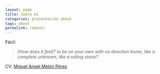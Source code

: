```yaml
---
layout: page
title: Sobre mí
categories: presentación about
tags: about
permalink: /about/
---
```



Fácil:

> *(How does it feel)² to be on your own with no direction home, like a complete unknown, like a rolling stone?*

CV: [Miguel Ángel Melón Pérez][cv]

[cv]: https://cvitae.miguelfito.com/CV_Miguel_Ángel_Melón_Pérez_ESP.pdf
